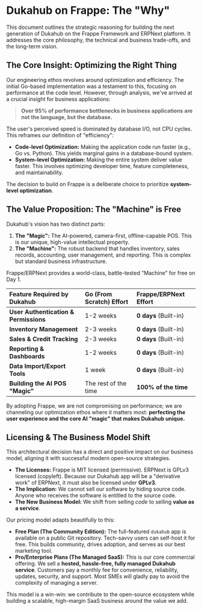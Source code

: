 # Dukahub on Frappe: The "Why"

This document outlines the strategic reasoning for building the next generation of Dukahub on the Frappe Framework and ERPNext platform. It addresses the core philosophy, the technical and business trade-offs, and the long-term vision.

## The Core Insight: Optimizing the Right Thing

Our engineering ethos revolves around optimization and efficiency. The initial Go-based implementation was a testament to this, focusing on performance at the code level. However, through analysis, we've arrived at a crucial insight for business applications:

> **Over 95% of performance bottlenecks in business applications are not the language, but the database.**

The user's perceived speed is dominated by database I/O, not CPU cycles. This reframes our definition of "efficiency":

*   **Code-level Optimization:** Making the application code run faster (e.g., Go vs. Python). This yields marginal gains in a database-bound system.
*   **System-level Optimization:** Making the entire system deliver value faster. This involves optimizing developer time, feature completeness, and maintainability.

The decision to build on Frappe is a deliberate choice to prioritize **system-level optimization**.

## The Value Proposition: The "Machine" is Free

Dukahub's vision has two distinct parts:
1.  **The "Magic":** The AI-powered, camera-first, offline-capable POS. This is our unique, high-value intellectual property.
2.  **The "Machine":** The robust backend that handles inventory, sales records, accounting, user management, and reporting. This is complex but standard business infrastructure.

Frappe/ERPNext provides a world-class, battle-tested "Machine" for free on Day 1.

| Feature Required by Dukahub | Go (From Scratch) Effort | Frappe/ERPNext Effort |
| :--- | :--- | :--- |
| **User Authentication & Permissions** | 1-2 weeks | **0 days** (Built-in) |
| **Inventory Management** | 2-3 weeks | **0 days** (Built-in) |
| **Sales & Credit Tracking** | 2-3 weeks | **0 days** (Built-in) |
| **Reporting & Dashboards** | 1-2 weeks | **0 days** (Built-in) |
| **Data Import/Export Tools** | 1 week | **0 days** (Built-in) |
| **Building the AI POS "Magic"** | The rest of the time | **100% of the time** |

By adopting Frappe, we are not compromising on performance; we are channeling our optimization ethos where it matters most: **perfecting the user experience and the core AI "magic" that makes Dukahub unique.**

## Licensing & The Business Model Shift

This architectural decision has a direct and positive impact on our business model, aligning it with successful modern open-source strategies.

*   **The Licenses:** Frappe is MIT licensed (permissive). ERPNext is GPLv3 licensed (copyleft). Because our Dukahub app will be a "derivative work" of ERPNext, it must also be licensed under **GPLv3**.
*   **The Implication:** We cannot sell our software by hiding source code. Anyone who receives the software is entitled to the source code.
*   **The New Business Model:** We shift from selling *code* to selling **value as a service**.

Our pricing model adapts beautifully to this:

*   **Free Plan (The Community Edition):** The full-featured `dukahub` app is available on a public Git repository. Tech-savvy users can self-host it for free. This builds community, drives adoption, and serves as our best marketing tool.
*   **Pro/Enterprise Plans (The Managed SaaS):** This is our core commercial offering. We sell a **hosted, hassle-free, fully managed Dukahub service**. Customers pay a monthly fee for convenience, reliability, updates, security, and support. Most SMEs will gladly pay to avoid the complexity of managing a server.

This model is a win-win: we contribute to the open-source ecosystem while building a scalable, high-margin SaaS business around the value we add. 